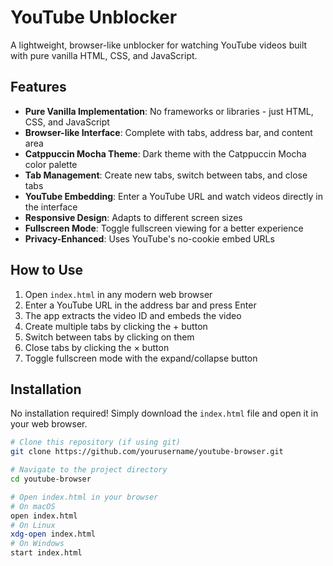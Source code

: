 # YouTube Unblocker

A lightweight, browser-like unblocker for watching YouTube videos built with pure vanilla HTML, CSS, and JavaScript.

## Features

- **Pure Vanilla Implementation**: No frameworks or libraries - just HTML, CSS, and JavaScript
- **Browser-like Interface**: Complete with tabs, address bar, and content area
- **Catppuccin Mocha Theme**: Dark theme with the Catppuccin Mocha color palette
- **Tab Management**: Create new tabs, switch between tabs, and close tabs
- **YouTube Embedding**: Enter a YouTube URL and watch videos directly in the interface
- **Responsive Design**: Adapts to different screen sizes
- **Fullscreen Mode**: Toggle fullscreen viewing for a better experience
- **Privacy-Enhanced**: Uses YouTube's no-cookie embed URLs

## How to Use

1. Open `index.html` in any modern web browser
2. Enter a YouTube URL in the address bar and press Enter
3. The app extracts the video ID and embeds the video
4. Create multiple tabs by clicking the + button
5. Switch between tabs by clicking on them
6. Close tabs by clicking the × button
7. Toggle fullscreen mode with the expand/collapse button

## Installation

No installation required! Simply download the `index.html` file and open it in your web browser.

```bash
# Clone this repository (if using git)
git clone https://github.com/yourusername/youtube-browser.git

# Navigate to the project directory
cd youtube-browser

# Open index.html in your browser
# On macOS
open index.html
# On Linux
xdg-open index.html
# On Windows
start index.html